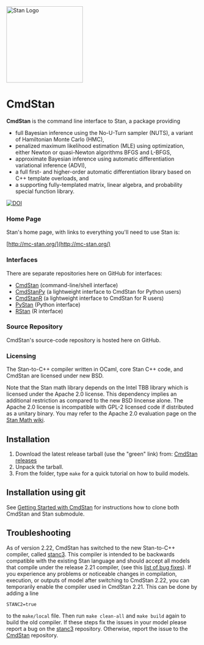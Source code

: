 <a href="http://mc-stan.org">
<img src="https://raw.githubusercontent.com/stan-dev/logos/master/logo.png" width=200 alt="Stan Logo"/>
</a>

# CmdStan

<b>CmdStan</b> is the command line interface to Stan, a package providing

* full Bayesian inference using the No-U-Turn sampler (NUTS), a variant of Hamiltonian Monte Carlo (HMC),
* penalized maximum likelihood estimation (MLE) using optimization, either Newton or quasi-Newton algorithms BFGS and L-BFGS,
* approximate Bayesian inference using automatic differentiation variational inference (ADVI),
* a full first- and higher-order automatic differentiation library based on C++ template overloads, and
* a supporting fully-templated matrix, linear algebra, and probability special function library.

[![DOI](https://zenodo.org/badge/16967338.svg)](https://zenodo.org/badge/latestdoi/16967338)

### Home Page
Stan's home page, with links to everything you'll need to use Stan is:

[http://mc-stan.org/](http://mc-stan.org/)

### Interfaces
There are separate repositories here on GitHub for interfaces:
* [CmdStan](https://github.com/stan-dev/cmdstan) (command-line/shell interface)
* [CmdStanPy](https://github.com/stan-dev/cmdstanpy) (a lightweight interface to CmdStan for Python users)
* [CmdStanR](https://github.com/stan-dev/cmdstanr) (a lightweight interface to CmdStan for R users)
* [PyStan](https://github.com/stan-dev/pystan) (Python interface)
* [RStan](https://github.com/stan-dev/rstan) (R interface)

### Source Repository
CmdStan's source-code repository is hosted here on GitHub.

### Licensing
The Stan-to-C++ compiler written in OCaml, core Stan C++ code, and CmdStan are licensed under new BSD.

Note that the Stan math library depends on the Intel TBB library which is licensed under the Apache 2.0 license. This dependency implies an additional restriction as compared to the new BSD lincense alone. The Apache 2.0 license is incompatible with GPL-2 licensed code if distributed as a unitary binary. You may refer to the Apache 2.0 evaluation page on the [Stan Math wiki](https://github.com/stan-dev/math/wiki/Apache-2.0-License-Evaluation).

## Installation
1. Download the latest release tarball (use the "green" link) from: [CmdStan releases](https://github.com/stan-dev/cmdstan/releases)
2. Unpack the tarball.
3. From the folder, type `make` for a quick tutorial on how to build models.

## Installation using git
See [Getting Started with
CmdStan](https://github.com/stan-dev/cmdstan/wiki/Getting-Started-with-CmdStan) for instructions how to clone both CmdStan and Stan submodule.

## Troubleshooting

As of version 2.22, CmdStan has switched to the new Stan-to-C++ compiler, called [stanc3](https://github.com/stan-dev/stanc3).  This compiler is intended to be backwards compatible with the existing Stan language and should accept all models that compile under the release 2.21 compiler, (see this [list of bug fixes](https://github.com/stan-dev/stanc3/wiki/changes-from-stanc2)). If you experience any problems or noticeable changes in compilation, execution, or outputs of model after switching to CmdStan 2.22, you can temporarily enable the compiler used in CmdStan 2.21. This can be done by adding a line 
```
STANC2=true
```
to the `make/local` file. Then run `make clean-all` and `make build` again to build the old compiler. If these steps fix the issues in your model please report a bug on the [stanc3](https://github.com/stan-dev/stanc3) repository. Otherwise, report the issue to the [CmdStan](https://github.com/stan-dev/cmdstan) repository.
